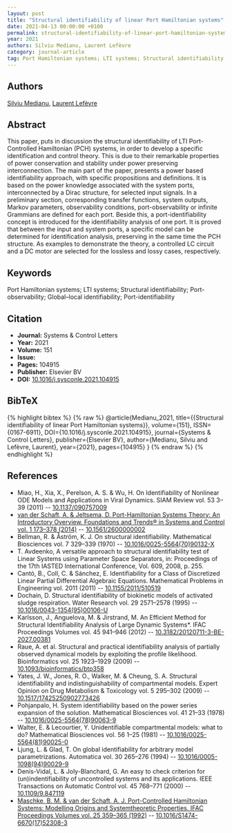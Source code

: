 ```yaml
---
layout: post
title: "Structural identifiability of linear Port Hamiltonian systems"
date: 2021-04-13 00:00:00 +0100
permalink: structural-identifiability-of-linear-port-hamiltonian-systems
year: 2021
authors: Silviu Medianu, Laurent Lefèvre
category: journal-article
tag: Port Hamiltonian systems; LTI systems; Structural identifiability; Port-observability; Global–local identifiability; Port-identifiability
---
```

 
## Authors
[Silviu Medianu](authors/silviu-medianu), [Laurent Lefèvre](authors/laurent-lefevre)
 
## Abstract
This paper, puts in discussion the structural identifiability of LTI Port-Controlled Hamiltonian (PCH) systems, in order to develop a specific identification and control theory. This is due to their remarkable properties of power conservation and stability under power preserving interconnection. The main part of the paper, presents a power based identifiability approach, with specific propositions and definitions. It is based on the power knowledge associated with the system ports, interconnected by a Dirac structure, for selected input signals. In a preliminary section, corresponding transfer functions, system outputs, Markov parameters, observability conditions, port-observability or infinite Grammians are defined for each port. Beside this, a port-identifiability concept is introduced for the identifiability analysis of one port. It is proved that between the input and system ports, a specific model can be determined for identification analysis, preserving in the same time the PCH structure. As examples to demonstrate the theory, a controlled LC circuit and a DC motor are selected for the lossless and lossy cases, respectively.
 
## Keywords
Port Hamiltonian systems; LTI systems; Structural identifiability; Port-observability; Global–local identifiability; Port-identifiability
 
## Citation
- **Journal:** Systems &amp; Control Letters
- **Year:** 2021
- **Volume:** 151
- **Issue:** 
- **Pages:** 104915
- **Publisher:** Elsevier BV
- **DOI:** [10.1016/j.sysconle.2021.104915](https://doi.org/10.1016/j.sysconle.2021.104915)
 
## BibTeX
{% highlight bibtex %}
{% raw %}
@article{Medianu_2021,
  title={{Structural identifiability of linear Port Hamiltonian systems}},
  volume={151},
  ISSN={0167-6911},
  DOI={10.1016/j.sysconle.2021.104915},
  journal={Systems &amp; Control Letters},
  publisher={Elsevier BV},
  author={Medianu, Silviu and Lefèvre, Laurent},
  year={2021},
  pages={104915}
}
{% endraw %}
{% endhighlight %}
 
## References
- Miao, H., Xia, X., Perelson, A. S. & Wu, H. On Identifiability of Nonlinear ODE Models and Applications in Viral Dynamics. SIAM Review vol. 53 3–39 (2011) -- [10.1137/090757009](https://doi.org/10.1137/090757009)
- [van der Schaft, A. & Jeltsema, D. Port-Hamiltonian Systems Theory: An Introductory Overview. Foundations and Trends® in Systems and Control vol. 1 173–378 (2014)](port-hamiltonian-systems-theory-an-introductory-overview-journal) -- [10.1561/2600000002](https://doi.org/10.1561/2600000002)
- Bellman, R. & Åström, K. J. On structural identifiability. Mathematical Biosciences vol. 7 329–339 (1970) -- [10.1016/0025-5564(70)90132-X](https://doi.org/10.1016/0025-5564(70)90132-X)
- T. Avdeenko, A versatile approach to structural identifiability test of Linear Systems using Parameter Space Separators, in: Proceedings of the 17th IASTED International Conference, Vol. 609, 2008, p. 255.
- Cantó, B., Coll, C. & Sánchez, E. Identifiability for a Class of Discretized Linear Partial Differential Algebraic Equations. Mathematical Problems in Engineering vol. 2011 (2011) -- [10.1155/2011/510519](https://doi.org/10.1155/2011/510519)
- Dochain, D. Structural identifiability of biokinetic models of activated sludge respiration. Water Research vol. 29 2571–2578 (1995) -- [10.1016/0043-1354(95)00106-U](https://doi.org/10.1016/0043-1354(95)00106-U)
- Karlsson, J., Anguelova, M. & Jirstrand, M. An Efficient Method for Structural Identifiability Analysis of Large Dynamic Systems*. IFAC Proceedings Volumes vol. 45 941–946 (2012) -- [10.3182/20120711-3-BE-2027.00381](https://doi.org/10.3182/20120711-3-BE-2027.00381)
- Raue, A. et al. Structural and practical identifiability analysis of partially observed dynamical models by exploiting the profile likelihood. Bioinformatics vol. 25 1923–1929 (2009) -- [10.1093/bioinformatics/btp358](https://doi.org/10.1093/bioinformatics/btp358)
- Yates, J. W., Jones, R. O., Walker, M. & Cheung, S. A. Structural identifiability and indistinguishability of compartmental models. Expert Opinion on Drug Metabolism &amp; Toxicology vol. 5 295–302 (2009) -- [10.1517/17425250902773426](https://doi.org/10.1517/17425250902773426)
- Pohjanpalo, H. System identifiability based on the power series expansion of the solution. Mathematical Biosciences vol. 41 21–33 (1978) -- [10.1016/0025-5564(78)90063-9](https://doi.org/10.1016/0025-5564(78)90063-9)
- Walter, E. & Lecourtier, Y. Unidentifiable compartmental models: what to do? Mathematical Biosciences vol. 56 1–25 (1981) -- [10.1016/0025-5564(81)90025-0](https://doi.org/10.1016/0025-5564(81)90025-0)
- Ljung, L. & Glad, T. On global identifiability for arbitrary model parametrizations. Automatica vol. 30 265–276 (1994) -- [10.1016/0005-1098(94)90029-9](https://doi.org/10.1016/0005-1098(94)90029-9)
- Denis-Vidal, L. & Joly-Blanchard, G. An easy to check criterion for (un)indentifiability of uncontrolled systems and its applications. IEEE Transactions on Automatic Control vol. 45 768–771 (2000) -- [10.1109/9.847119](https://doi.org/10.1109/9.847119)
- [Maschke, B. M. & van der Schaft, A. J. Port-Controlled Hamiltonian Systems: Modelling Origins and Systemtheoretic Properties. IFAC Proceedings Volumes vol. 25 359–365 (1992)](port-controlled-hamiltonian-systems-modelling-origins-and-systemtheoretic-properties-92) -- [10.1016/S1474-6670(17)52308-3](https://doi.org/10.1016/S1474-6670(17)52308-3)


